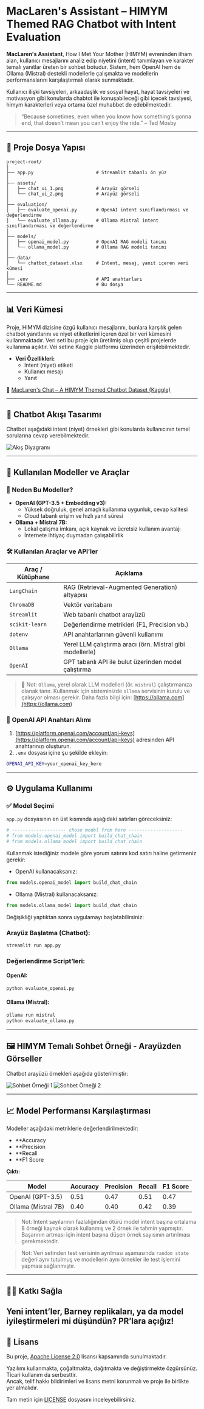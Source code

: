 # MacLaren's Assistant – HIMYM Themed RAG Chatbot with Intent Evaluation

**MacLaren's Assistant**, How I Met Your Mother (HIMYM) evreninden ilham alan, kullanıcı mesajlarını analiz edip niyetini (intent) tanımlayan ve karakter temalı yanıtlar üreten bir sohbet botudur. Sistem, hem OpenAI hem de Ollama (Mistral) destekli modellerle çalışmakta ve modellerin performanslarını karşılaştırmalı olarak sunmaktadır.

Kullanıcı ilişki tavsiyeleri, arkaadaşlık ve sosyal hayat, hayat tavsiyeleri ve motivasyon gibi konularda chabtot ile konuşabileceği gibi içecek tavsiyesi, himym karakterleri veya ortama özel muhabbet de edebilmektedir.

> “Because sometimes, even when you know how something’s gonna end, that doesn’t mean you can’t enjoy the ride.” – Ted Mosby  

---

## 📁 Proje Dosya Yapısı

```
project-root/
│
├── app.py                       # Streamlit tabanlı ön yüz
│
├── assets/
│   ├── chat_ui_1.png            # Arayüz görseli
│   └── chat_ui_2.png            # Arayüz görseli
│
├── evaluation/
│   ├── evaluate_openai.py       # OpenAI intent sınıflandırması ve değerlendirme
│   └── evaluate_ollama.py       # Ollama Mistral intent sınıflandırması ve değerlendirme
│
├── models/
│   ├── openai_model.py          # OpenAI RAG modeli tanımı
│   └── ollama_model.py          # Ollama RAG modeli tanımı
│
├── data/
│   └── chatbot_dataset.xlsx     # Intent, mesaj, yanıt içeren veri kümesi
│
├── .env                         # API anahtarları
└── README.md                    # Bu dosya
```

---

## 📊 Veri Kümesi

Proje, HIMYM dizisine özgü kullanıcı mesajlarını, bunlara karşılık gelen chatbot yanıtlarını ve niyet etiketlerini içeren özel bir veri kümesini kullanmaktadır. Veri seti bu proje için üretilmiş olup çeşitli projelerde kullanıma açıktır. Vei setine Kaggle platformu üzerinden erişilebilmektedir.

- **Veri Özellikleri:**
  - Intent (niyet) etiketi
  - Kullanıcı mesajı
  - Yanıt

🔗 [MacLaren's Chat – A HIMYM Themed Chatbot Dataset (Kaggle)](https://www.kaggle.com/datasets/sudenurtunga/maclarens-chat-a-himym-themed-chatbot-dataset/data)

---
## 💬 Chatbot Akışı Tasarımı
Chatbot aşağıdaki intent (niyet) örnekleri gibi konularda kullanıcının temel sorularına cevap verebilmektedir.

![Akış Diyagramı](assests/akis-diyagrami.png)

---

## 🧠 Kullanılan Modeller ve Araçlar

### 🚀 Neden Bu Modeller?

- **OpenAI (GPT-3.5 + Embedding v3):**
  - Yüksek doğruluk, genel amaçlı kullanıma uygunluk, cevap kalitesi
  - Cloud tabanlı erişim ve hızlı yanıt süresi
- **Ollama + Mistral 7B:**
  - Lokal çalışma imkanı, açık kaynak ve ücretsiz kullanım avantajı
  - İnternete ihtiyaç duymadan çalışabilirlik


### 🛠️ Kullanılan Araçlar ve API’ler

| Araç / Kütüphane      | Açıklama                                 |
|-----------------------|------------------------------------------|
| `LangChain`           | RAG (Retrieval-Augmented Generation) altyapısı |
| `ChromaDB`            | Vektör veritabanı                        |
| `Streamlit`           | Web tabanlı chatbot arayüzü              |
| `scikit-learn`        | Değerlendirme metrikleri (F1, Precision vb.) |
| `dotenv`              | API anahtarlarının güvenli kullanımı     |
| `Ollama`              | Yerel LLM çalıştırma aracı (örn. Mistral gibi modellerle) |
| `OpenAI`              | GPT tabanlı API ile bulut üzerinden model çalıştırma         |

> 📝 Not: `Ollama`, yerel olarak LLM modelleri (ör. `mistral`) çalıştırmanıza olanak tanır. 
> Kullanmak için sisteminizde `ollama` servisinin kurulu ve çalışıyor olması gerekir. 
> Daha fazla bilgi için: [https://ollama.com](https://ollama.com)


### 🔐 OpenAI API Anahtarı Alımı

1. [https://platform.openai.com/account/api-keys](https://platform.openai.com/account/api-keys) adresinden API anahtarınızı oluşturun.
2. `.env` dosyası içine şu şekilde ekleyin:

```bash
OPENAI_API_KEY=your_openai_key_here
```

---

## ⚙️ Uygulama Kullanımı

### ✅ Model Seçimi

`app.py` dosyasının en üst kısmında aşağıdaki satırları göreceksiniz:

```python
# -------------------- chose model from here -------------------- 
# from models.openai_model import build_chat_chain
# from models.ollama_model import build_chat_chain
```
Kullanmak istediğiniz modele göre yorum satırını kod satırı haline getirmeniz gerekir:

- OpenAI kullanacaksanız:
```python
from models.openai_model import build_chat_chain
```
- Ollama (Mistral) kullanacaksanız:
```python
from models.ollama_model import build_chat_chain
```
Değişikliği yaptıktan sonra uygulamayı başlatabilirsiniz:

### Arayüz Başlatma (Chatbot):
```bash
streamlit run app.py
```

### Değerlendirme Script’leri:

#### OpenAI:
```bash
python evaluate_openai.py
```

#### Ollama (Mistral):
```bash
ollama run mistral
python evaluate_ollama.py
```
---
## 🖼️ HIMYM Temalı Sohbet Örneği - Arayüzden Görseller

Chatbot arayüzü örnekleri aşağıda gösterilmiştir:

![Sohbet Örneği 1](assests/chatbot-ui-1.png)
![Sohbet Örneği 2](assests/chatbot-ui-2.png)

---

## 📈 Model Performansı Karşılaştırması

Modeller aşağıdaki metriklerle değerlendirilmektedir:

- **Accuracy
- **Precision
- **Recall
- **F1 Score

**Çıktı:**

| Model              | Accuracy | Precision | Recall | F1 Score |
|--------------------|-----------|--------|----------|----------|
| OpenAI (GPT-3.5)   | 0.51      | 0.47   | 0.51     | 0.47     |
| Ollama (Mistral 7B)| 0.40      | 0.40   | 0.42     | 0.39     |

> Not: Intent sayılarının fazlalığından ötürü model intent başına ortalama 8 örneği kaynak olarak kullanmış ve 2 örnek ile tahmin yapmıştır. Başarının artması için intent başına düşen örnek sayısının artırılması gerekmektedir.

> Not: Veri setinden test verisinin ayrılması aşamasında `random state` değeri aynı tutulmuş ve modellerin aynı örnekler ile test işlemini yapması sağlanmıştır.

---

## 👨‍💻 Katkı Sağla

Yeni intent’ler, Barney replikaları, ya da model iyileştirmeleri mi düşündün? PR’lara açığız!
---

## 📄 Lisans

Bu proje, [Apache License 2.0](https://www.apache.org/licenses/LICENSE-2.0) lisansı kapsamında sunulmaktadır.

Yazılımı kullanmakta, çoğaltmakta, dağıtmakta ve değiştirmekte özgürsünüz.  
Ticari kullanım da serbesttir.  
Ancak, telif hakkı bildirimleri ve lisans metni korunmalı ve proje ile birlikte yer almalıdır.

Tam metin için [LICENSE](./LICENSE) dosyasını inceleyebilirsiniz.
